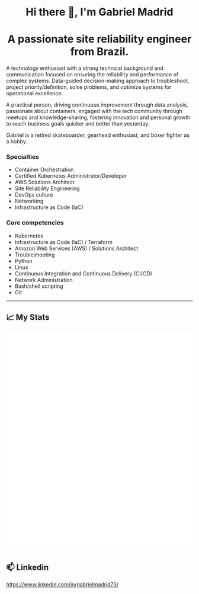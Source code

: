 <h1 align="center">Hi there 👋, I'm Gabriel Madrid</h1>

<h1 align="center">A passionate site reliability engineer from Brazil. </h1>

A technology enthusiast with a strong technical background and communication focused on ensuring the reliability and performance of complex systems. Data-guided decision-making approach to troubleshoot, project priority/definition, solve problems, and optimize systems for operational excellence.

A practical person, driving continuous improvement through data analysis, passionate about containers, engaged with the tech community through meetups and knowledge-sharing, fostering innovation and personal growth to reach business goals quicker and better than yesterday.

Gabriel is a retired skateboarder, gearhead enthusiast, and boxer fighter as a hobby.

### Specialties
- Container Orchestration
- Certified Kubernetes Administrator/Developer
- AWS Solutions Architect
- Site Reliability Engineering
- DevOps culture
- Networking
- Infrastructure as Code (IaC)

### Core competencies
- Kubernetes
- Infrastructure as Code (IaC) / Terraform
- Amazon Web Services (AWS) / Solutions Architect
- Troubleshooting
- Python
- Linux
- Continuous Integration and Continuous Delivery (CI/CD)
- Network Administration
- Bash/shell scripting
- Git

---

## &#x1f4c8; My Stats
![](https://github.com/Gabrielmadrid73/github-stats/blob/master/generated/overview.svg)
![](https://github.com/Gabrielmadrid73/github-stats/blob/master/generated/languages.svg)


## 📫 Linkedin

https://www.linkedin.com/in/gabrielmadrid73/